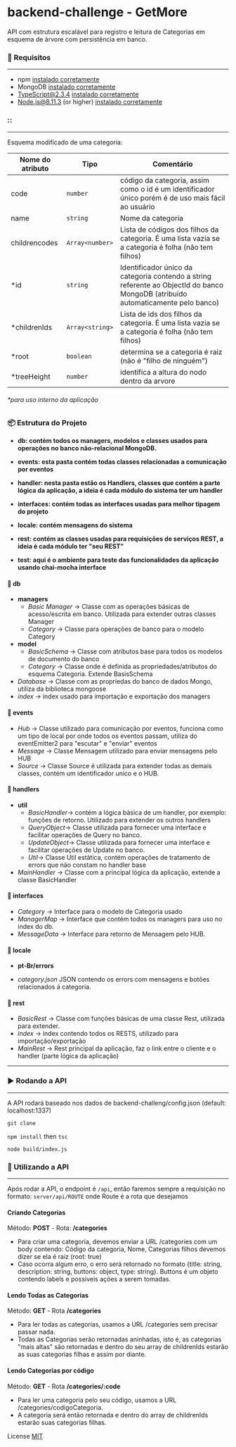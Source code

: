# backend-challenge - GetMore


API com estrutura escalável para registro e leitura de Categorias em esquema de árvore com persistência em banco. 



### :bookmark_tabs: Requisitos

---

* npm [instalado corretamente](https://www.npmjs.com/get-npm)
* MongoDB [instalado corretamente](https://docs.mongodb.com/manual/installation/)
* TypeScript@2.3.4 [instalado corretamente](https://www.typescriptlang.org/index.html#download-links)
* Node.js@8.11.3 (or higher) [instalado corretamente](https://nodejs.org/en/download/package-manager/)


### :: 

---

Esquema modificado de uma categoria:

| Nome do atributo | Tipo          | Comentário                                                                                      |
|------------------|---------------|-------------------------------------------------------------------------------------------------|
| code             | `number       ` | código da categoria, assim como o id é um identificador único porém é de uso mais fácil ao usuário|
| name             | `string`        | Nome da categoria                                                                               |
| childrencodes    | `Array<number>` | Lista de códigos dos filhos da categoria. É uma lista vazia se a categoria é folha (não tem filhos) |
| *id              | `string`        | Identificador único da categoria contendo a string referente ao ObjectId do banco MongoDB (atribuido automaticamente pelo banco)                                                               |
| *childrenIds     | `Array<string>` | Lista de ids dos filhos da categoria. É uma lista vazia se a categoria é folha (não tem filhos) |
| *root            | `boolean      ` | determina se a categoria é raiz (não é "filho de ninguém") |
| *treeHeight      | `number`        | identifica a altura do nodo dentro da arvore |

###### *para uso interno da aplicação

### :package: Estrutura do Projeto

* **db: contém todos os managers, modelos e classes usados para operações no banco não-relacional MongoDB.**
        
* **events: esta pasta contém todas classes relacionadas a comunicação por eventos**
        
* **handler: nesta pasta estão os Handlers, classes que contém a parte lógica da aplicação, a ideia é cada módulo do sistema ter um handler**

* **interfaces: contém todas as interfaces usadas para melhor tipagem do projeto**

* **locale: contém mensagens do sistema**

* **rest: contém as classes usadas para requisições de serviços REST, a ideia é cada módulo ter "seu REST"**


* **test: aqui é o ambiente para teste das funcionalidades da aplicação usando chai-mocha interface**


#### :file_folder: db

* **managers**
    * _Basic Manager_ -> Classe com as operações básicas de acesso/escrita em banco. Utilizada para extender outras classes Manager
    * _Category_ -> Classe para operações de banco para o modelo Category
*  **model**
    * _BasicSchema_ -> Classe com atributos base para todos os modelos de documento do banco
    * _Category_ -> Classe onde é definida as propriedades/atributos do esquema Categoria. Extende BasisSchema  
* _Database_ -> Classe com as propriedas do banco de dados Mongo, utiliza da biblioteca mongoose
* _index_ -> index usado para importação e exportação dos managers

#### :file_folder: events
* _Hub_ -> Classe utilizado para comunicação por eventos, funciona como um tipo de local por onde todos os eventos passam, utiliza do eventEmitter2 para "escutar" e "enviar" eventos
* _Message_ -> Classe Mensagem utilizado para enviar mensagens pelo HUB
* _Source_ -> Classe Source é utilizada para extender todas as demais classes, contém um identificador unico e o HUB.

#### :file_folder: handlers

* **util**
    * _BasicHandler_-> contém a lógica básica de um handler, por exemplo: funções de retorno. Utilizado para extender os outros handlers
    * _QueryObject_-> Classe utilizada para fornecer uma interface e facilitar operações de Query no banco. 
    * _UpdateObject_-> Classe utilizada para fornecer uma interface e facilitar operações de Update no banco.
    * _Util_-> Classe Util estática, contém operações de tratamento de errors que não constam no handler base
* _MainHandler_ -> Classe com a principal lógica da aplicação, extende a classe BasicHandler

#### :file_folder: interfaces

* _Category_ -> Interface para o modelo de Categoria usado
* _ManagerMap_ -> Interface que contém todos os managers para uso no index do db.
* _MessageData_ -> Interface para retorno de Mensagem pelo HUB.

#### :file_folder: locale

* **pt-Br/errors**

* _category.json_ JSON contendo os errors com mensagens e botões relacionados á categoria.

#### :file_folder: rest

* _BasicRest_ -> Classe com funções básicas de uma classe Rest, utilizada para extender.
* _index_ -> index contendo todos os RESTS, utilizado para importação/exportação
* _MainRest_ -> Rest principal da aplicação, faz o link entre o cliente e o handler (parte lógica da aplicação)

---

### :arrow_forward: Rodando a API
---
A API rodará baseado nos dados de backend-challeng/config.json (default: localhost:1337)

`git clone `

`npm install` then `tsc`

`node build/index.js`

### :art: Utilizando a API
---
Após rodar a API, o endpoint é `/api`, então faremos sempre a requisição no formato: `server/api/ROUTE` onde Route é a rota que desejamos

#### Criando Categorias

Método: **POST** - Rota: **/categories**
 * Para criar uma categoria, devemos enviar a URL /categories com um body contendo: Código da categoria, Nome, Categorias filhos devemos dizer se ela é raiz (root: true)
 * Caso ocorra algum erro, o erro será retornado no formato {title: string, description: string, buttons: object, type: string}. Buttons é um objeto contendo labels e possiveis ações a serem tomadas.
 
 
#### Lendo Todas as Categorias

Método: **GET** - Rota **/categories**
* Para ler todas as categorias, usamos a URL /categories sem precisar passar nada.
* Todas as Categorias serão retornadas aninhadas, isto é, as categorias "mais altas" são retornadas e dentro do seu array de childrenIds estarão as suas categorias filhas e assim por diante.


#### Lendo Categorias por código

Método: **GET** - Rota **/categories/:code**
* Para ler uma categoria pelo seu código, usamos a URL /categories/codigoCategoria.
* A categoria será então retornada e dentro do array de childrenIds estarão suas categorias filhas.

License [MIT](https://pt.wikipedia.org/wiki/Licen%C3%A7a_MIT)